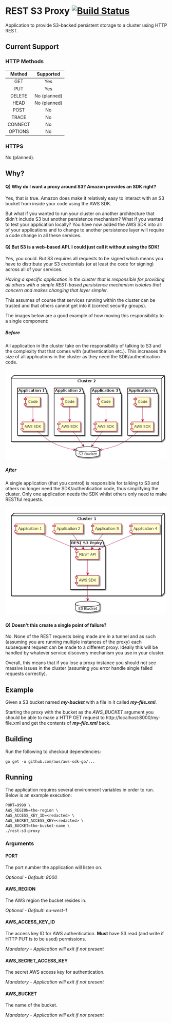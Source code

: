 # REST S3 Proxy [![Build Status](https://travis-ci.org/pwhittlesea/rest-s3-proxy.svg?branch=develop)](https://travis-ci.org/pwhittlesea/rest-s3-proxy)
Application to provide S3-backed persistent storage to a cluster using HTTP REST.

## Current Support

### HTTP Methods

| Method  | Supported    |
|:-------:|:------------:|
| GET     | Yes          |
| PUT     | Yes          |
| DELETE  | No (planned) |
| HEAD    | No (planned) |
| POST    | No           |
| TRACE   | No           |
| CONNECT | No           |
| OPTIONS | No           |

### HTTPS
No (planned).

## Why?
#### Q) Why do I want a proxy around S3? Amazon provides an SDK right?
Yes, that is true.
Amazon does make it relatively easy to interact with an S3 bucket from inside your code using the AWS SDK.

But what if you wanted to run your cluster on another architecture that didn't include S3 but another persistence mechanism?
What if you wanted to test your application locally?
You have now added the AWS SDK into all of your applications and to change to another persistence layer will require a code change in all these services.

#### Q) But S3 is a web-based API. I could just call it without using the SDK!
Yes, you could. But S3 requires all requests to be signed which means you have to distribute your S3 credentials (or at least the code for signing) across all of your services.

*Having a specific application in the cluster that is responsible for providing all others with a simple REST-based persistence mechanism isolates that concern and makes changing that layer simpler.*

This assumes of course that services running within the cluster can be trusted and that others cannot get into it (correct security groups).

The images below are a good example of how moving this responsibility to a single component:

##### Before
All application in the cluster take on the responsibility of talking to S3 and the complexity that that comes with (authentication etc.).
This increases the size of all applications in the cluster as they need the SDK/authentication code.

![Before Image](img/before.png)

##### After
A single application (that you control) is responsible for talking to S3 and others no longer need the SDK/authentication code, thus simplifying the cluster.
Only one application needs the SDK whilst others only need to make RESTful requests.

![After Image](img/after.png)

#### Q) Doesn't this create a single point of failure?
No.
None of the REST requests being made are in a tunnel and as such (assuming you are running multiple instances of the proxy) each subsequent request can be made to a different proxy.
Ideally this will be handled by whatever service discovery mechanism you use in your cluster.

Overall, this means that if you lose a proxy instance you should not see massive issues in the cluster (assuming you error handle single failed requests correctly).

## Example
Given a S3 bucket named ***my-bucket*** with a file in it called ***my-file.xml***.

Starting the proxy with the bucket as the *AWS_BUCKET* argument you should be able to make a HTTP GET request to http://localhost:8000/my-file.xml and get the contents of ***my-file.xml*** back.

## Building
Run the following to checkout dependencies:
```
go get -u github.com/aws/aws-sdk-go/...
```

## Running
The application requires several environment variables in order to run.
Below is an example execution:

```
PORT=9999 \
AWS_REGION=the-region \
AWS_ACCESS_KEY_ID=<redacted> \
AWS_SECRET_ACCESS_KEY=<redacted> \
AWS_BUCKET=the-bucket-name \
./rest-s3-proxy
```

### Arguments
#### PORT
The port number the application will listen on.

*Optional - Default: 8000*

#### AWS_REGION
The AWS region the bucket resides in.

*Optional - Default: eu-west-1*

#### AWS_ACCESS_KEY_ID
The access key ID for AWS authentication.
**Must** have S3 read (and write if HTTP PUT is to be used) permissions.

*Mandatory - Application will exit if not present*

#### AWS_SECRET_ACCESS_KEY
The secret AWS access key for authentication.

*Mandatory - Application will exit if not present*

#### AWS_BUCKET
The name of the bucket.

*Mandatory - Application will exit if not present*
